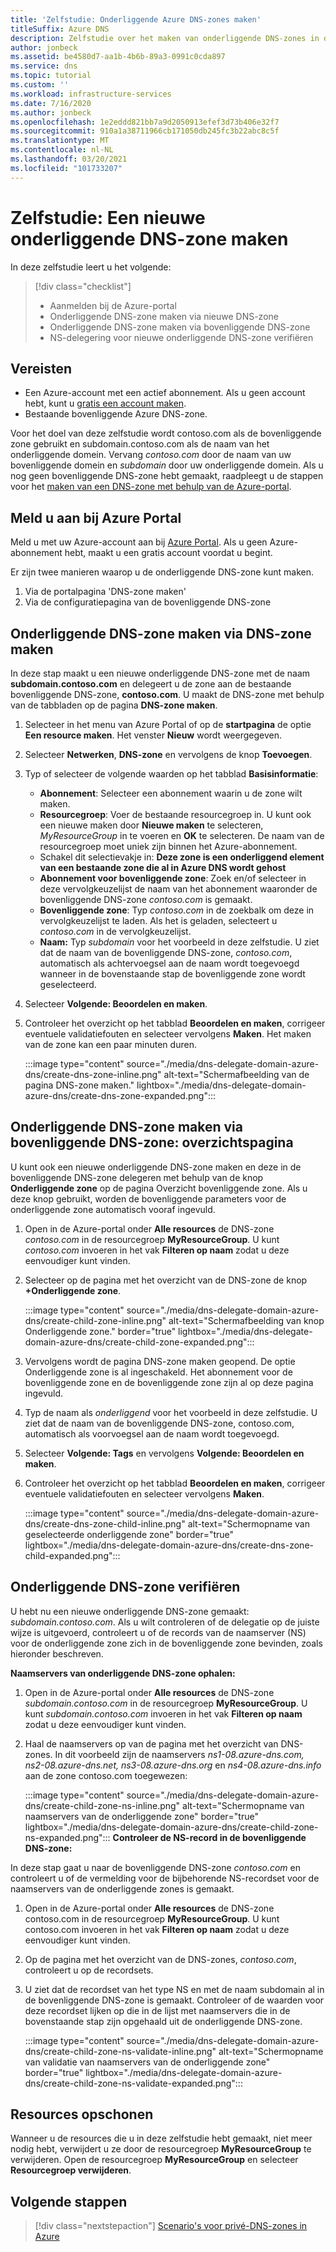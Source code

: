 ```yaml
---
title: 'Zelfstudie: Onderliggende Azure DNS-zones maken'
titleSuffix: Azure DNS
description: Zelfstudie over het maken van onderliggende DNS-zones in de Azure-portal.
author: jonbeck
ms.assetid: be4580d7-aa1b-4b6b-89a3-0991c0cda897
ms.service: dns
ms.topic: tutorial
ms.custom: ''
ms.workload: infrastructure-services
ms.date: 7/16/2020
ms.author: jonbeck
ms.openlocfilehash: 1e2eddd821bb7a9d2050913efef3d73b406e32f7
ms.sourcegitcommit: 910a1a38711966cb171050db245fc3b22abc8c5f
ms.translationtype: MT
ms.contentlocale: nl-NL
ms.lasthandoff: 03/20/2021
ms.locfileid: "101733207"
---
```

# <a name="tutorial-creating-a-new-child-dns-zone"></a>Zelfstudie: Een nieuwe onderliggende DNS-zone maken

In deze zelfstudie leert u het volgende: 

> [!div class="checklist"]
> * Aanmelden bij de Azure-portal
> * Onderliggende DNS-zone maken via nieuwe DNS-zone
> * Onderliggende DNS-zone maken via bovenliggende DNS-zone
> * NS-delegering voor nieuwe onderliggende DNS-zone verifiëren



## <a name="prerequisites"></a>Vereisten

* Een Azure-account met een actief abonnement.  Als u geen account hebt, kunt u [gratis een account maken](https://azure.microsoft.com/free/?WT.mc_id=A261C142F).
* Bestaande bovenliggende Azure DNS-zone.  

Voor het doel van deze zelfstudie wordt contoso.com als de bovenliggende zone gebruikt en subdomain.contoso.com als de naam van het onderliggende domein.  Vervang *contoso.com* door de naam van uw bovenliggende domein en *subdomain* door uw onderliggende domein.  Als u nog geen bovenliggende DNS-zone hebt gemaakt, raadpleegt u de stappen voor het [maken van een DNS-zone met behulp van de Azure-portal](./dns-getstarted-portal.md#create-a-dns-zone). 


## <a name="sign-in-to-azure-portal"></a>Meld u aan bij Azure Portal

Meld u met uw Azure-account aan bij [Azure Portal](https://portal.azure.com/).
Als u geen Azure-abonnement hebt, maakt u een gratis account voordat u begint.

Er zijn twee manieren waarop u de onderliggende DNS-zone kunt maken.
1.  Via de portalpagina 'DNS-zone maken'
1.  Via de configuratiepagina van de bovenliggende DNS-zone


## <a name="create-child-dns-zone-via-create-dns-zone"></a>Onderliggende DNS-zone maken via DNS-zone maken

In deze stap maakt u een nieuwe onderliggende DNS-zone met de naam **subdomain.contoso.com** en delegeert u de zone aan de bestaande bovenliggende DNS-zone, **contoso.com**. U maakt de DNS-zone met behulp van de tabbladen op de pagina **DNS-zone maken**.
1.  Selecteer in het menu van Azure Portal of op de **startpagina** de optie **Een resource maken**. Het venster **Nieuw** wordt weergegeven.
1.  Selecteer **Netwerken**, **DNS-zone** en vervolgens de knop **Toevoegen**.

1.  Typ of selecteer de volgende waarden op het tabblad **Basisinformatie**:
    * **Abonnement**: Selecteer een abonnement waarin u de zone wilt maken.
    * **Resourcegroep**: Voer de bestaande resourcegroep in. U kunt ook een nieuwe maken door **Nieuwe maken** te selecteren, *MyResourceGroup* in te voeren en **OK** te selecteren. De naam van de resourcegroep moet uniek zijn binnen het Azure-abonnement.
    * Schakel dit selectievakje in: **Deze zone is een onderliggend element van een bestaande zone die al in Azure DNS wordt gehost**
    * **Abonnement voor bovenliggende zone**: Zoek en/of selecteer in deze vervolgkeuzelijst de naam van het abonnement waaronder de bovenliggende DNS-zone *contoso.com* is gemaakt.
    * **Bovenliggende zone**: Typ *contoso.com* in de zoekbalk om deze in vervolgkeuzelijst te laden. Als het is geladen, selecteert u *contoso.com* in de vervolgkeuzelijst.
    * **Naam:** Typ *subdomain* voor het voorbeeld in deze zelfstudie. U ziet dat de naam van de bovenliggende DNS-zone, *contoso.com*, automatisch als achtervoegsel aan de naam wordt toegevoegd wanneer in de bovenstaande stap de bovenliggende zone wordt geselecteerd.

1. Selecteer **Volgende: Beoordelen en maken**.
1. Controleer het overzicht op het tabblad **Beoordelen en maken**, corrigeer eventuele validatiefouten en selecteer vervolgens **Maken**.
Het maken van de zone kan een paar minuten duren.

 
    :::image type="content" source="./media/dns-delegate-domain-azure-dns/create-dns-zone-inline.png" alt-text="Schermafbeelding van de pagina DNS-zone maken." lightbox="./media/dns-delegate-domain-azure-dns/create-dns-zone-expanded.png":::

## <a name="create-child-dns-zone-via-parent-dns-zone-overview-page"></a>Onderliggende DNS-zone maken via bovenliggende DNS-zone: overzichtspagina
U kunt ook een nieuwe onderliggende DNS-zone maken en deze in de bovenliggende DNS-zone delegeren met behulp van de knop **Onderliggende zone** op de pagina Overzicht bovenliggende zone. Als u deze knop gebruikt, worden de bovenliggende parameters voor de onderliggende zone automatisch vooraf ingevuld. 

1.  Open in de Azure-portal onder **Alle resources** de DNS-zone *contoso.com* in de resourcegroep **MyResourceGroup**. U kunt *contoso.com* invoeren in het vak **Filteren op naam** zodat u deze eenvoudiger kunt vinden.
1.  Selecteer op de pagina met het overzicht van de DNS-zone de knop **+Onderliggende zone**.

      :::image type="content" source="./media/dns-delegate-domain-azure-dns/create-child-zone-inline.png" alt-text="Schermafbeelding van knop Onderliggende zone." border="true" lightbox="./media/dns-delegate-domain-azure-dns/create-child-zone-expanded.png":::

1.  Vervolgens wordt de pagina DNS-zone maken geopend. De optie Onderliggende zone is al ingeschakeld. Het abonnement voor de bovenliggende zone en de bovenliggende zone zijn al op deze pagina ingevuld.
1.  Typ de naam als *onderliggend* voor het voorbeeld in deze zelfstudie. U ziet dat de naam van de bovenliggende DNS-zone, contoso.com, automatisch als voorvoegsel aan de naam wordt toegevoegd.
1.  Selecteer **Volgende: Tags** en vervolgens **Volgende: Beoordelen en maken**.
1.  Controleer het overzicht op het tabblad **Beoordelen en maken**, corrigeer eventuele validatiefouten en selecteer vervolgens **Maken**.

    :::image type="content" source="./media/dns-delegate-domain-azure-dns/create-dns-zone-child-inline.png" alt-text="Schermopname van geselecteerde onderliggende zone" border="true" lightbox="./media/dns-delegate-domain-azure-dns/create-dns-zone-child-expanded.png":::

## <a name="verify-child-dns-zone"></a>Onderliggende DNS-zone verifiëren
U hebt nu een nieuwe onderliggende DNS-zone gemaakt: *subdomain.contoso.com*. Als u wilt controleren of de delegatie op de juiste wijze is uitgevoerd, controleert u of de records van de naamserver (NS) voor de onderliggende zone zich in de bovenliggende zone bevinden, zoals hieronder beschreven.  

**Naamservers van onderliggende DNS-zone ophalen:**

1.  Open in de Azure-portal onder **Alle resources** de DNS-zone *subdomain.contoso.com* in de resourcegroep **MyResourceGroup**. U kunt *subdomain.contoso.com* invoeren in het vak **Filteren op naam** zodat u deze eenvoudiger kunt vinden.
1.  Haal de naamservers op van de pagina met het overzicht van DNS-zones. In dit voorbeeld zijn de naamservers *ns1-08.azure-dns.com, ns2-08.azure-dns.net, ns3-08.azure-dns.org* en *ns4-08.azure-dns.info* aan de zone contoso.com toegewezen:

      :::image type="content" source="./media/dns-delegate-domain-azure-dns/create-child-zone-ns-inline.png" alt-text="Schermopname van naamservers van de onderliggende zone" border="true" lightbox="./media/dns-delegate-domain-azure-dns/create-child-zone-ns-expanded.png":::
**Controleer de NS-record in de bovenliggende DNS-zone:**

In deze stap gaat u naar de bovenliggende DNS-zone *contoso.com* en controleert u of de vermelding voor de bijbehorende NS-recordset voor de naamservers van de onderliggende zones is gemaakt.

1. Open in de Azure-portal onder **Alle resources** de DNS-zone contoso.com in de resourcegroep **MyResourceGroup**. U kunt contoso.com invoeren in het vak **Filteren op naam** zodat u deze eenvoudiger kunt vinden.
1.  Op de pagina met het overzicht van de DNS-zones, *contoso.com*, controleert u op de recordsets.
1.  U ziet dat de recordset van het type NS en met de naam subdomain al in de bovenliggende DNS-zone is gemaakt. Controleer of de waarden voor deze recordset lijken op die in de lijst met naamservers die in de bovenstaande stap zijn opgehaald uit de onderliggende DNS-zone.

     :::image type="content" source="./media/dns-delegate-domain-azure-dns/create-child-zone-ns-validate-inline.png" alt-text="Schermopname van validatie van naamservers van de onderliggende zone" border="true" lightbox="./media/dns-delegate-domain-azure-dns/create-child-zone-ns-validate-expanded.png":::
## <a name="clean-up-resources"></a>Resources opschonen
Wanneer u de resources die u in deze zelfstudie hebt gemaakt, niet meer nodig hebt, verwijdert u ze door de resourcegroep **MyResourceGroup** te verwijderen. Open de resourcegroep **MyResourceGroup** en selecteer **Resourcegroep verwijderen**.



## <a name="next-steps"></a>Volgende stappen

> [!div class="nextstepaction"]
> [Scenario's voor privé-DNS-zones in Azure](private-dns-scenarios.md)